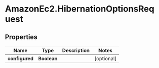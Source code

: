 # AmazonEc2.HibernationOptionsRequest

## Properties

Name | Type | Description | Notes
------------ | ------------- | ------------- | -------------
**configured** | **Boolean** |  | [optional] 


